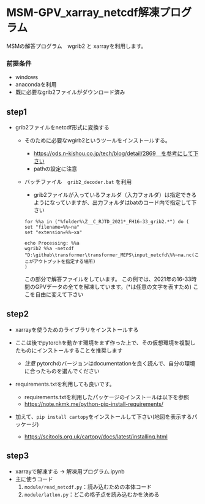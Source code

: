 # MSM-GPV_xarray_netcdf解凍プログラム
MSMの解答プログラム　wgrib2 と xarrayを利用します。

### 前提条件
- windows
- anacondaを利用
- 既に必要なgrib2ファイルがダウンロード済み

## step1
- grib2ファイルをnetcdf形式に変換する
    - そのために必要なwgirb2というツールをインストールする。
        - https://ods.n-kishou.co.jp/tech/blog/detail/2869　を参考にして下さい
        - pathの設定に注意
    - バッチファイル　`grib2_decoder.bat` を利用
        - grib2ファイルが入っているフォルダ（入力フォルダ）は指定できるようになっていますが、出力フォルダはbatのコード内で指定して下さい

        ```
        for %%a in ("%folder%\Z__C_RJTD_2021*_FH16-33_grib2.*") do (
        set "filename=%%~na"
        set "extension=%%~xa"

        echo Processing: %%a
        wgrib2 %%a -netcdf "D:\github\transformer\transformer_MEPS\input_netcfd\%%~na.nc(ここがアウトプットを指定する場所)
        )
        ```

        この部分で解答ファイルをしています。
        この例では、2021年の16-33時間のGPVデータの全てを解凍しています。(*は任意の文字を表すため)
        ここを自由に変えて下さい

## step2
- xarrayを使うためのライブラリをインストールする
- ここは後でpytorchを動かす環境をまず作った上で、その仮想環境を複製したものにインストールすることを推奨します
    - *注意* pytorchのバージョンはdocumentationを良く読んで、自分の環境に合ったものを選んでください
- requirements.txtを利用しても良いです。
    - requirements.txtを利用したパッケージのインストールは以下を参照
    - https://note.nkmk.me/python-pip-install-requirements/

- 加えて、`pip install cartopy`をインストールして下さい(地図を表示するパッケージ)
    - https://scitools.org.uk/cartopy/docs/latest/installing.html

## step3
- xarrayで解凍する -> 解凍用プログラム.ipynb
- 主に使うコード
    1. `module/read_netcdf.py`：読み込むための本体コード
    2. `module/latlon.py`：どこの格子点を読み込むかを決める





